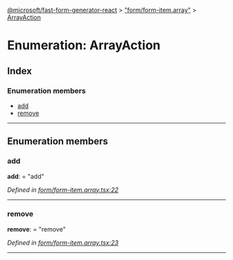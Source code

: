 [@microsoft/fast-form-generator-react](../README.md) > ["form/form-item.array"](../modules/_form_form_item_array_.md) > [ArrayAction](../enums/_form_form_item_array_.arrayaction.md)

# Enumeration: ArrayAction

## Index

### Enumeration members

* [add](_form_form_item_array_.arrayaction.md#add)
* [remove](_form_form_item_array_.arrayaction.md#remove)

---

## Enumeration members

<a id="add"></a>

###  add

**add**:  = "add"

*Defined in [form/form-item.array.tsx:22](https://github.com/Microsoft/fast-dna/blob/164dd3ca/packages/fast-form-generator-react/src/form/form-item.array.tsx#L22)*

___
<a id="remove"></a>

###  remove

**remove**:  = "remove"

*Defined in [form/form-item.array.tsx:23](https://github.com/Microsoft/fast-dna/blob/164dd3ca/packages/fast-form-generator-react/src/form/form-item.array.tsx#L23)*

___

